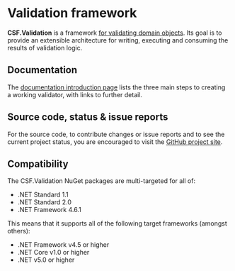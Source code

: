 # Validation framework

**CSF.Validation** is a framework [for validating domain objects].
Its goal is to provide an extensible architecture for writing, executing and consuming the results of validation logic.

[for validating domain objects]:articles/WhatIsDomainObjectValidation.md

## Documentation

The [documentation introduction page] lists the three main steps to creating a working validator, with links to further detail.

[documentation introduction page]:articles/index.md

## Source code, status & issue reports

For the source code, to contribute changes or issue reports and to see the current project status, you are encouraged to visit the [GitHub project site].

[GitHub project site]:https://github.com/csf-dev/CSF.Validation

## Compatibility

The CSF.Validation NuGet packages are multi-targeted for all of:

* .NET Standard 1.1
* .NET Standard 2.0
* .NET Framework 4.6.1

This means that it supports all of the following target frameworks (amongst others):

* .NET Framework v4.5 or higher
* .NET Core v1.0 or higher
* .NET v5.0 or higher

